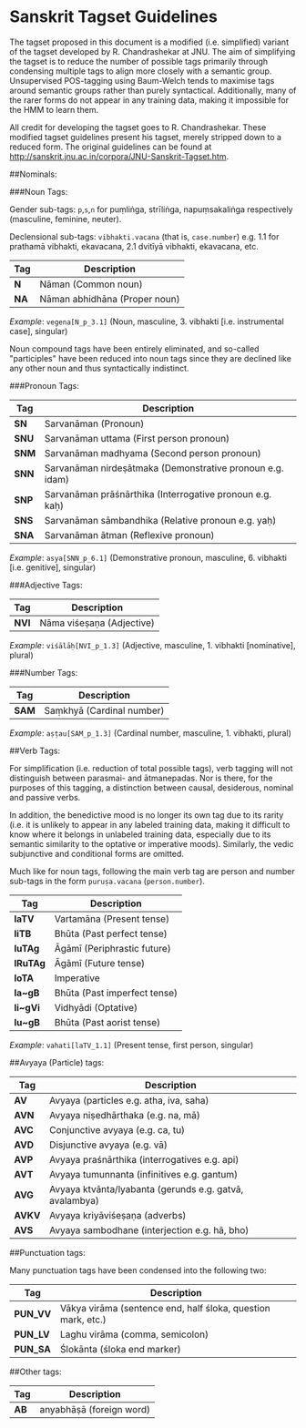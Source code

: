 Sanskrit Tagset Guidelines
======

The tagset proposed in this document is a modified (i.e. simplified) variant of the tagset developed by R. Chandrashekar at JNU.
The aim of simplifying the tagset is to reduce the number of possible tags primarily through condensing multiple tags to align more closely with a semantic group. Unsupervised POS-tagging using Baum-Welch tends to maximise tags around semantic groups rather than purely syntactical. Additionally, many of the rarer forms do not appear in any training data, making it impossible for the HMM to learn them.

All credit for developing the tagset goes to R. Chandrashekar. These modified tagset guidelines present his tagset, merely stripped down to a reduced form. The original guidelines can be found at <http://sanskrit.jnu.ac.in/corpora/JNU-Sanskrit-Tagset.htm>.

##Nominals:

###Noun Tags:

Gender sub-tags: `p`,`s`,`n` for puṃliṅga, strīliṅga, napuṃsakaliṅga respectively (masculine, feminine, neuter).

Declensional sub-tags: `vibhakti.vacana` (that is, `case.number`) e.g. 1.1 for prathamā vibhakti, ekavacana, 2.1 dvitīyā vibhakti, ekavacana, etc.

| Tag | Description |
| --- | ----------- |
| **N** | Nāman (Common noun) |
| **NA** | Nāman abhidhāna (Proper noun) |

*Example*: `vegena[N_p_3.1]` (Noun, masculine, 3. vibhakti \[i.e. instrumental case\], singular)

Noun compound tags have been entirely eliminated, and so-called "participles" have been reduced into noun tags since they are declined like any other noun and thus syntactically indistinct.

###Pronoun Tags:

| Tag | Description |
| --- | ----------- |
| **SN** | Sarvanāman (Pronoun) |
| **SNU** | Sarvanāman uttama (First person pronoun) |
| **SNM** | Sarvanāman madhyama (Second person pronoun) |
| **SNN** | Sarvanāman nirdeṣātmaka (Demonstrative pronoun e.g. idam) |
| **SNP** | Sarvanāman prāśnārthika (Interrogative pronoun e.g. kaḥ) |
| **SNS** | Sarvanāman sāmbandhika (Relative pronoun e.g. yaḥ) |
| **SNA** | Sarvanāman ātman (Reflexive pronoun) |

*Example*: `asya[SNN_p_6.1]` (Demonstrative pronoun, masculine, 6. vibhakti \[i.e. genitive\], singular)

###Adjective Tags:

| Tag | Description |
| --- | ----------- |
| **NVI** | Nāma viśeṣaṇa (Adjective) |

*Example*: `viśālāḥ[NVI_p_1.3]` (Adjective, masculine, 1. vibhakti \[nominative\], plural)

###Number Tags:

| Tag | Description |
| --- | ----------- |
| **SAM** | Saṃkhyā (Cardinal number) |

*Example*: `aṣṭau[SAM_p_1.3]` (Cardinal number, masculine, 1. vibhakti, plural)

##Verb Tags:

For simplification (i.e. reduction of total possible tags), verb tagging will not distinguish between parasmai- and ātmanepadas.
Nor is there, for the purposes of this tagging, a distinction between causal, desiderous, nominal and passive verbs.

In addition, the benedictive mood is no longer its own tag due to its rarity (i.e. it is unlikely to appear in any labeled training
data, making it difficult to know where it belongs in unlabeled training data, especially due to its semantic similarity to the optative
or imperative moods). Similarly, the vedic subjunctive and conditional forms are omitted.

Much like for noun tags, following the main verb tag are person and number sub-tags in the form `puruṣa.vacana` (`person.number`).

| Tag | Description |
| --- | ----------- |
| **laTV** | Vartamāna (Present tense) |
| **liTB** | Bhūta (Past perfect tense) |
| **luTAg** | Āgāmī (Periphrastic future) |
| **lRuTAg** | Āgāmī (Future tense) |
| **loTA** | Imperative |
| **la~gB** | Bhūta (Past imperfect tense) |
| **li~gVi** | Vidhyādi (Optative) |
| **lu~gB** | Bhūta (Past aorist tense) |

*Example*: `vahati[laTV_1.1]` (Present tense, first person, singular)

##Avyaya (Particle) tags:

| Tag | Description |
| --- | ----------- |
| **AV**  | Avyaya (particles e.g. atha, iva, saha) |
| **AVN** | Avyaya niṣedhārthaka (e.g. na, mā) |
| **AVC** | Conjunctive avyaya (e.g. ca, tu) |
| **AVD** | Disjunctive avyaya (e.g. vā) |
| **AVP** | Avyaya praśnārthika (interrogatives e.g. api) |
| **AVT** | Avyaya tumunnanta (infinitives e.g. gantum) |
| **AVG** | Avyaya ktvānta/lyabanta (gerunds e.g. gatvā, avalambya) |
| **AVKV** | Avyaya kriyāviśeṣaṇa (adverbs) |
| **AVS** | Avyaya sambodhane (interjection e.g. hā, bho) |

##Punctuation tags:

Many punctuation tags have been condensed into the following two:

| Tag | Description |
| --- | ----------- |
| **PUN\_VV** | Vākya virāma (sentence end, half śloka, question mark, etc.) |
| **PUN\_LV** | Laghu virāma (comma, semicolon) |
| **PUN\_SA** | Ślokānta (śloka end marker) |

##Other tags:

| Tag | Description |
| --- | ----------- |
| **AB** | anyabhāṣā (foreign word) |

